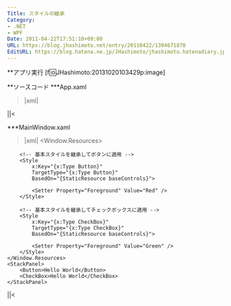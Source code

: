 ```yaml
---
Title: スタイルの継承
Category:
- .NET
- WPF
Date: 2011-04-22T17:51:10+09:00
URL: https://blog.jhashimoto.net/entry/20110422/1304671870
EditURL: https://blog.hatena.ne.jp/JHashimoto/jhashimoto.hatenadiary.jp/atom/entry/12921228815717257775
---
```



**アプリ実行
[f:id:JHashimoto:20131020103429p:image]

**ソースコード
***App.xaml
>|xml|
<Application x:Class="WpfApplication7.App"
             xmlns="http://schemas.microsoft.com/winfx/2006/xaml/presentation"
             xmlns:x="http://schemas.microsoft.com/winfx/2006/xaml"
             StartupUri="MainWindow.xaml">
</Application>
||<

***MainWindow.xaml
>|xml|
<Window x:Class="WpfApplication7.MainWindow"
        xmlns="http://schemas.microsoft.com/winfx/2006/xaml/presentation"
        xmlns:x="http://schemas.microsoft.com/winfx/2006/xaml"
        Title="MainWindow" Height="100" Width="150">
    <Window.Resources>
        <!-- 基本スタイル -->
        <Style x:Key="baseControls" TargetType="{x:Type Control}">
            <Setter Property="Background" Value="Aqua" />
        </Style>

        <!-- 基本スタイルを継承してボタンに適用 -->
        <Style
            x:Key="{x:Type Button}"
            TargetType="{x:Type Button}"
            BasedOn="{StaticResource baseControls}">

            <Setter Property="Foreground" Value="Red" />
        </Style>

        <!-- 基本スタイルを継承してチェックボックスに適用 -->
        <Style
            x:Key="{x:Type CheckBox}"
            TargetType="{x:Type CheckBox}"
            BasedOn="{StaticResource baseControls}">

            <Setter Property="Foreground" Value="Green" />
        </Style>
    </Window.Resources>
    <StackPanel>
        <Button>Hello World</Button>
        <CheckBox>Hello World</CheckBox>
    </StackPanel>
</Window>
||<
